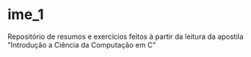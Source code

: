 # ime_1

Repositório de resumos e exercícios feitos à partir da leitura da apostila "Introdução a Ciência da Computação em C"